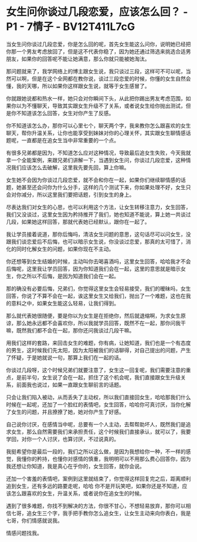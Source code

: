 # 女生问你谈过几段恋爱，应该怎么回？ - P1 - 7情子 - BV12T411L7cG

当女生问你谈过几段恋爱，你是怎么回的呢，首先女生能这么问你，说明她已经把你那一个男友考虑放回了，但是这不代表你稳了，因为她还通过筛选来挑选合适男朋友，如果你的回答呢不能让她满意，那么你就只能被她淘汰。

那问题就来了，我学网络上的博主跟女生说，我只谈过三段，这样可不可以呢，当然可以啊，但是在这个全网都在教你说，谈过三段恋爱的时候，你懂的女生自然会懂，我的天哪，所以如果你这样跟女生说，就等于女生感冒了。

你就跟她说都和热水一样，她只会对你瞬间下头，从此把你踢出男友考虑范围，如果你以为不懂聊天，导致其实跟女生升级不了关系，或者说女生给你抛出测试，但是你不知道该怎么回答，女生对你产生了反感。

你不知道该怎么办，那你可以心里七个，聊天两个字，我来教你怎么跟喜欢的女生聊天，帮你升温关系，让你也能享受到妹妹对你的心理关怀，其实跟女生聊情感话题呢，一直都是在追女生当中非常重要的一个点。

有很多兄弟都是因为，不知道怎么应对这种情况，导致最后追女生失败，今天我就拿一个全能案例，来跟兄弟们讲解一下，当遇到女生问，你谈过几段恋爱，这种情况我们应该怎么去破解，这里我先要先回，算上你嘛。

女生她不会因为你谈过几段恋爱，就不会和你在一起，如果你们继续聊情感的话题，她甚至还会问你为什么分手，这样的几个测试下来，你如果处理不好，女生只会对你减分，所以这里我们要把话题，引到女生的身上。

尽表达我们对女生的心思，也可以利用这个方法，让女生转移注意力，女生回答，我们又没谈过，这里女生因为矜持推开了我们，她也知道不能说，算上她一共谈过几段，如果她这样回答，那就代表她已经默认，跟你在一起了。

我让学员接着说道，那你后悔吗，清洁女生问题的意思，这句话尽可以问女生，没跟我们谈恋爱后不后悔，也可以暗示女生说，你没谈过恋爱，那真的太可惜了，消化的同时化解女生的问题，如果你现在不主动。

你还想等到女生结婚的时候，主动叫你去喝喜酒吗，这里女生回答，哈哈我才不会后悔呢，这里我让学员回答，因为你知道我们会在一起，这里的意思就是暗示女生，你之所以不后悔，是因为知道我们会在一起。

那的确没有必要后悔，兄弟们，你觉得这里女生会轻易接受，我们的暧昧吗，女生回答，你说了不算不会在一起，诶这里女生又给我们，抛出了一个难题，这也在我的意料之中，如果女生能这么轻易，让我们得到。

那么就代表她很随便，要是你以为女生是在拒绝你，然后就退缩啊，为求女生原谅，那么她永远都不会喜欢你，所以我就学员回答，既然不在一起，那你问我干嘛，既然我们都不会在一起，那你还问我谈过几段干嘛。

用我们这样的套路，来回击女生的难题，你有病，让她知道，我们也是一个有态度的男生，这时候我们先太阳，因为太阳被我们的话聊得，对自己提出的问题，产生了怀疑，于是她就说一句，那算上我们在一起的话。

你谈过几段呀，这个时候兄弟们就要注意了，女生这一回复呢，我们需要注意的重点，是前半句，女生说了会在一起，抓住了这个机会呢，我们直接跟女生升级关系，前面我也说过，如果一直跟女生聊前言的话题。

只会让我们陷入被动，从而丢失了主动权，所以我们直接回女生，哈哈那我们什么时候在一起呢，还加了一个脸红的表情吧，女生回答，哈哈你可真讨厌，当你化解了女生的问题，并且撩撩了她，她对你产生了好感。

自己说你讨厌，在感情当中呢，总要有一个人主动，去帮帮助坏人，既然我们是追求女生，那么自然需要我们来承担责任，这个时候我们直接承认，就可以了，我要学回，对你一个人讨厌，也算讨厌，不过说真的。

我挺希望你是最后一段的，我们之所以这么做，是因为我想给你一种，不一样的感觉，我懂你的矜持，也懂你对感情的慎重，我明明可以不用那么费心回答你，因为我还想让你知道，我是真心在乎你的，女生回答，就你会说。

还加一个害羞的表情吧，案例到这里就结束了，你觉得这样回复完之后，距离顺利追到女生，还有多远的路要走呢，哈哈 你不是开玩笑吧，如果你还是不知道，应该怎么跟喜欢的女生，升温关系，或者说你在追女生的时候。

遇到了很多难题，你找不到解决的方法，你很不甘心，不想轻易放弃，那你可以相信七哥，追女生三个字，我手把手教你怎么追女生，让女生主动来向你表白，我是七哥，你们情感就说我。

情感问题找我。